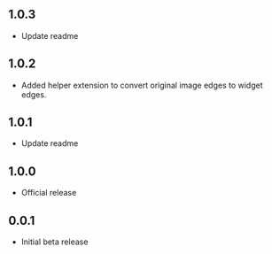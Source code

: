 ## 1.0.3

* Update readme

## 1.0.2

* Added helper extension to convert original image edges to widget edges.

## 1.0.1

* Update readme

## 1.0.0

* Official release

## 0.0.1

* Initial beta release
